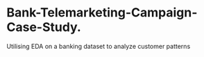 # Bank-Telemarketing-Campaign-Case-Study.
Utilising EDA on a banking dataset to analyze customer patterns
